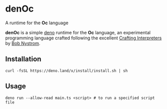 # denOc

A runtime for the **Oc** language

**denOc** is a simple [deno](https://deno.land/) runtime for the **Oc**
language, an experimental programming language crafted following the excellent
[Crafting Interpreters](http://www.craftinginterpreters.com/) by
[Bob Nystrom](http://journal.stuffwithstuff.com/).

## Installation

```shell
curl -fsSL https://deno.land/x/install/install.sh | sh
```

## Usage

```shell
deno run --allow-read main.ts <script> # to run a specified script file
```